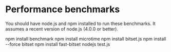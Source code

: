Performance benchmarks
===

You should have node.js and npm installed to run
these benchmarks. It assumes a recent version of node.js (4.0.0 or better).

npm install benchmark
npm install microtime
npm install bitset.js
npm install --force bitset
npm install fast-bitset
nodejs test.js
